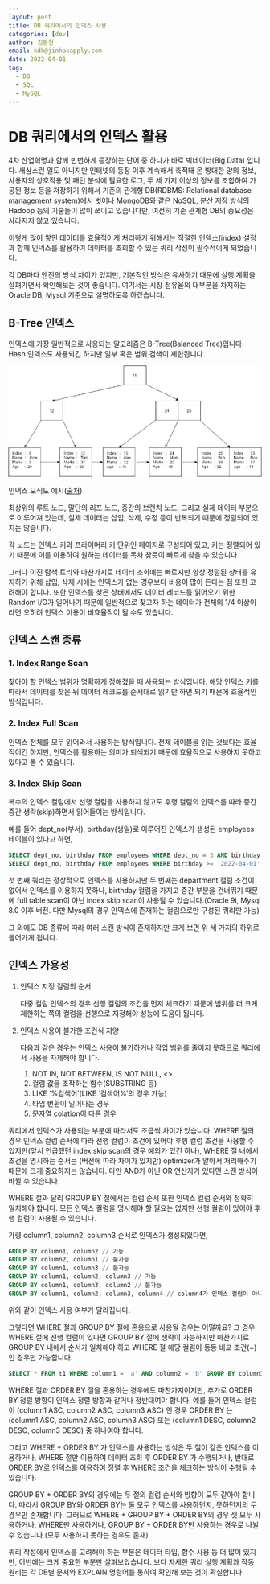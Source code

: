 ```yaml
---
layout: post
title: DB 쿼리에서의 인덱스 사용
categories: [dev]
author: 김동현
email: kdh@jinhakapply.com
date: 2022-04-01
tag:
  - DB
  - SQL
  - MySQL
---
```


# DB 쿼리에서의 인덱스 활용

4차 산업혁명과 함께 빈번하게 등장하는 단어 중 하나가 바로 빅데이터(Big Data) 입니다. 새삼스런 일도 아니지만 인터넷의 등장 이후 계속해서 축적돼 온 방대한 양의 정보, 사용자의 상호작용 및 패턴 분석에 필요한 로그, 두 세 가지 이상의 정보를 조합하여 가공된 정보 등을 저장하기 위해서 기존의 관계형 DB(RDBMS: Relational database management system)에서 벗어나 MongoDB와 같은 NoSQL, 분산 저장 방식의 Hadoop 등의 기술들이 많이 쓰이고 있습니다만, 여전히 기존 관계형 DB의 중요성은 사라지지 않고 있습니다.

이렇게 많이 쌓인 데이터를 효율적이게 처리하기 위해서는 적절한 인덱스(index) 설정과 함께 인덱스를 활용하여 데이터를 조회할 수 있는 쿼리 작성이 필수적이게 되었습니다.

각 DB마다 엔진의 방식 차이가 있지만, 기본적인 방식은 유사하기 때문에 실행 계획을 살펴가면서 확인해보는 것이 좋습니다. 여기서는 시장 점유율의 대부분을 차지하는 Oracle DB, Mysql 기준으로 설명하도록 하겠습니다.

## B-Tree 인덱스

인덱스에 가장 일반적으로 사용되는 알고리즘은 B-Tree(Balanced Tree)입니다. Hash 인덱스도 사용되긴 하지만 일부 혹은 범위 검색이 제한됩니다.

![인덱스 모식도 예시([출처](https://dzone.com/articles/database-btree-indexing-in-sqlite))](/assets/img/posts/dev/2022-04-01-using-index-at-db-query/img1.png)

인덱스 모식도 예시([출처](https://dzone.com/articles/database-btree-indexing-in-sqlite))

최상위의 루트 노드, 말단의 리프 노드, 중간의 브랜치 노드, 그리고 실제 데이터 부분으로 이루어져 있는데, 실제 데이터는 삽입, 삭제, 수정 등이 반복되기 때문에 정렬되어 있지는 않습니다.

각 노드는 인덱스 키와 프라이머리 키 단위인 페이지로 구성되어 있고, 키는 정렬되어 있기 때문에 이를 이용하여 원하는 데이터를 목차 찾듯이 빠르게 찾을 수 있습니다.

그러나 이진 탐색 트리와 마찬가지로 데이터 조회에는 빠르지만 항상 정렬된 상태를 유지하기 위해 삽입, 삭제 시에는 인덱스가 없는 경우보다 비용이 많이 든다는 점 또한 고려해야 합니다. 또한 인덱스를 찾은 상태에서도 데이터 레코드를 읽어오기 위한 Random I/O가 일어나기 때문에 일반적으로 찾고자 하는 데이터가 전체의 1/4 이상이라면 오히려 인덱스 이용이 비효율적이 될 수도 있습니다.

## 인덱스 스캔 종류

### 1. Index Range Scan

찾아야 할 인덱스 범위가 명확하게 정해졌을 때 사용되는 방식입니다. 해당 인덱스 키를 따라서 데이터를 찾은 뒤 데이터 레코드를 순서대로 읽기만 하면 되기 때문에 효율적인 방식입니다.

### 2. Index Full Scan

인덱스 전체를 모두 읽어와서 사용하는 방식입니다. 전체 테이블을 읽는 것보다는 효율적이긴 하지만, 인덱스를 활용하는 의미가 퇴색되기 때문에 효율적으로 사용하지 못하고 있다고 볼 수 있습니다.

### 3. Index Skip Scan

복수의 인덱스 컬럼에서 선행 컬럼을 사용하지 않고도 후행 컬럼의 인덱스를 따라 중간 중간 생략(skip)하면서 읽어들이는 방식입니다.

예를 들어 dept_no(부서), birthday(생일)로 이루어진 인덱스가 생성된 employees 테이블이 있다고 하면,

```sql
SELECT dept_no, birthday FROM employees WHERE dept_no = 3 AND birthday >= '2022-04-01';
SELECT dept_no, birthday FROM employees WHERE birthday >= '2022-04-01';
```

첫 번째 쿼리는 정상적으로 인덱스를 사용하지만 두 번째는 department 컬럼 조건이 없어서 인덱스를 이용하지 못하나, birthday 컬럼을 가지고 중간 부분을 건너뛰기 때문에 full table scan이 아닌 index skip scan이 사용될 수 있습니다.(Oracle 9i, Mysql 8.0 이후 버전. 다만 Mysql의 경우 인덱스에 존재하는 컬럼으로만 구성된 쿼리만 가능)

그 외에도 DB 종류에 따라 여러 스캔 방식이 존재하지만 크게 보면 위 세 가지의 하위로 들어가게 됩니다.

## 인덱스 가용성

1. 인덱스 지정 컬럼의 순서

   다중 컬럼 인덱스의 경우 선행 컬럼의 조건을 먼저 체크하기 때문에 범위를 더 크게 제한하는 쪽의 컬럼을 선행으로 지정해야 성능에 도움이 됩니다.

2. 인덱스 사용이 불가한 조건식 지양

   다음과 같은 경우는 인덱스 사용이 불가하거나 작업 범위를 줄이지 못하므로 쿼리에서 사용을 자제해야 합니다.

   1. NOT IN, NOT BETWEEN, IS NOT NULL, <>
   2. 컬럼 값을 조작하는 함수(SUBSTRING 등)
   3. LIKE ‘%검색어’(LIKE ‘검색어%’의 경우 가능)
   4. 타입 변환이 일어나는 경우
   5. 문자열 colation이 다른 경우

쿼리에서 인덱스가 사용되는 부분에 따라서도 조금씩 차이가 있습니다. WHERE 절의 경우 인덱스 컬럼 순서에 따라 선행 컬럼이 조건에 있어야 후행 컬럼 조건을 사용할 수 있지만(앞서 언급했던 index skip scan의 경우 예외가 있긴 하나), WHERE 절 내에서 조건을 명시하는 순서는 (버전에 따라 차이가 있지만) optimizer가 알아서 처리해주기 때문에 크게 중요하지는 않습니다. 다만 AND가 아닌 OR 연산자가 있다면 스캔 방식이 바뀔 수 있습니다.

WHERE 절과 달리 GROUP BY 절에서는 컬럼 순서 또한 인덱스 컬럼 순서와 정확히 일치해야 합니다. 모든 인덱스 컬럼을 명시해야 할 필요는 없지만 선행 컬럼이 있어야 후행 컬럼이 사용될 수 있습니다.

가령 column1, column2, column3 순서로 인덱스가 생성되었다면,

```sql
GROUP BY column1, column2 // 가능
GROUP BY column2, column1 // 불가능
GROUP BY column1, column3 // 불가능
GROUP BY column1, column2, column3 // 가능
GROUP BY column1, column3, column2 // 불가능
GROUP BY column1, column2, column3, column4 // column4가 인덱스 컬럼이 아니라 불가능
```

위와 같이 인덱스 사용 여부가 달라집니다.

그렇다면 WHERE 절과 GROUP BY 절에 혼용으로 사용될 경우는 어떨까요? 그 경우 WHERE 절에 선행 컬럼이 있다면 GROUP BY 절에 생략이 가능하지만 마찬가지로 GROUP BY 내에서 순서가 일치해야 하고 WHERE 절 해당 컬럼이 동등 비교 조건(=)인 경우만 가능합니다.

```sql
SELECT * FROM t1 WHERE column1 = 'a' AND column2 = 'b' GROUP BY column3, column4;
```

WHERE 절과 ORDER BY 절을 혼용하는 경우에도 마찬가지이지만, 추가로 ORDER BY 정렬 방향이 인덱스 정렬 방향과 같거나 정반대여야 합니다. 예를 들어 인덱스 컬럼이 (column1 ASC, column2 ASC, column3 ASC) 인 경우 ORDER BY 는 (column1 ASC, column2 ASC, column3 ASC) 또는 (column1 DESC, column2 DESC, column3 DESC) 중 하나여야 합니다.

그리고 WHERE + ORDER BY 가 인덱스를 사용하는 방식은 두 절이 같은 인덱스를 이용하거나, WHERE 절만 이용하여 데이터 조회 후 ORDER BY 가 수행되거나, 반대로 ORDER BY로 인덱스를 이용하여 정렬 후 WHERE 조건을 체크하는 방식이 수행될 수 있습니다.

GROUP BY + ORDER BY의 경우에는 두 절의 컬럼 순서와 방향이 모두 같아야 합니다. 따라서 GROUP BY와 ORDER BY는 둘 모두 인덱스를 사용하던지, 못하던지의 두 경우만 존재합니다. 그러므로 WHERE + GROUP BY + ORDER BY의 경우 셋 모두 사용하거나, WHERE만 사용하거나, GROUP BY + ORDER BY만 사용하는 경우로 나뉠 수 있습니다.(모두 사용하지 못하는 경우도 존재)

쿼리 작성에서 인덱스를 고려해야 하는 부분은 데이터 타입, 함수 사용 등 더 많이 있지만, 이번에는 크게 중요한 부분만 살펴보았습니다. 보다 자세한 쿼리 실행 계획과 작동 원리는 각 DB별 문서와 EXPLAIN 명령어를 통하여 확인해 보는 것이 확실합니다.
